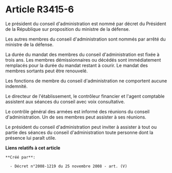# Article R3415-6

Le président du conseil d'administration est nommé par décret du Président de la République sur proposition du ministre de la
défense.

Les autres membres du conseil d'administration sont nommés par arrêté du ministre de la défense.

La durée du mandat des membres du conseil d'administration est fixée à trois ans. Les membres démissionnaires ou décédés sont
immédiatement remplacés pour la durée du mandat restant à courir. Le mandat des membres sortants peut être renouvelé.

Les fonctions de membre du conseil d'administration ne comportent aucune indemnité.

Le directeur de l'établissement, le contrôleur financier et l'agent comptable assistent aux séances du conseil avec voix
consultative.

Le contrôle général des armées est informé des réunions du conseil d'administration. Un de ses membres peut assister à ses
réunions.

Le président du conseil d'administration peut inviter à assister à tout ou partie des séances du conseil d'administration
toute personne dont la présence lui paraît utile.

**Liens relatifs à cet article**

	**Créé par**:

	  - Décret n°2008-1219 du 25 novembre 2008 - art. (V)
